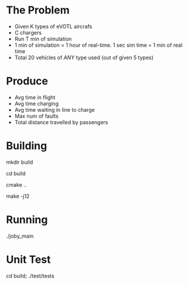 The Problem
===================
* Given K types of eVOTL aircrafs
* C chargers
* Run T min of simulation
* 1 min of simulation = 1 hour of real-time. 1 sec sim time = 1 min of real time
* Total 20 vehicles of *ANY* type used (out of given 5 types)

Produce
========

* Avg time in flight
* Avg time charging
* Avg time waiting in line to charge
* Max num of faults
* Total distance travelled by passengers

 Building 
================
mkdir build

cd build

cmake ..

make -j12

Running 
================
./joby_main

 Unit Test 
=================
cd build; ./test/tests

